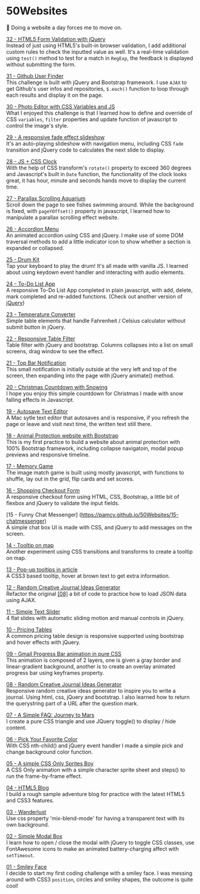 # 50Websites
🚀 Doing a website a day forces me to move on.

[32 - HTML5 Form Validation with jQuery](https://pamcy.github.io/50Websites/32-form-validation)  
Instead of just using HTML5's built-in browser validation, I add additional custom rules to check the inputted value as well. It's a real-time validation using `test()` method to test for a match in `RegExp`, the feedback is displayed without submitting the form.

[31 - Github User Finder](https://pamcy.github.io/50Websites/31-github-user-finder)  
This challenge is built with jQuery and Bootstrap framework. I use `AJAX` to get Github's user infos and repositories, `$.each()` function to loop through each results and display it on the page.

[30 - Photo Editor with CSS Variables and JS](https://pamcy.github.io/50Websites/30-photo-editor)  
What I enjoyed this challenge is that I learned how to define and override of CSS `variables`, `filter` properties and update function of javascript to control the image's style.

[29 - A responsive fade effect slideshow](https://pamcy.github.io/50Websites/29-fade-slideshow)  
It's an auto-playing slideshow with navigation menu, including CSS `fade` transition and jQuery code to calculates the next slide to display.

[28 - JS + CSS Clock](https://pamcy.github.io/50Websites/28-clock)  
With the help of CSS transform's `rotate()` property to exceed 360 degrees and Javascript's built in `Date` function, the functionality of the clock looks great, it has hour, minute and seconds hands move to display the current time.  

[27 - Parallax Scrolling Aquarium](https://pamcy.github.io/50Websites/27-parallax-aquarium)  
Scroll down the page to see fishes swimming around. While the background is fixed, with `pageYOffset()` property in javascript, I learned how to manipulate a parallax scrolling effect website.

[26 - Accordion Menu](https://pamcy.github.io/50Websites/26-accordion-menu)  
An animated accordion using CSS and jQuery. I make use of some DOM traversal methods to add a little indicator icon to show whether a section is expanded or collapsed.  

[25 - Drum Kit](https://pamcy.github.io/50Websites/25-drumkit)  
Tap your keyboard to play the drum! It's all made with vanilla JS. I learned about using keydown event handler and interacting with audio elements.

[24 - To-Do List App](https://pamcy.github.io/50Websites/24-todolist)  
A responsive To-Do List App completed in plain javascript, with add, delete, mark completed and re-added functions. (Check out another version of [jQuery](https://github.com/pamcy/50Websites/blob/master/24-todolist/js/dojquery.js))

[23 - Temperature Converter](https://pamcy.github.io/50Websites/23-temparature-converter)  
Simple table elements that handle Fahrenheit / Celsius calculator without submit button in jQuery.

[22 - Responsive Table Filter](https://pamcy.github.io/50Websites/22-table-filter)  
Table filter with jQuery and bootstrap. Columns collapses into a list on small screens, drag window to see the effect.

[21 - Top Bar Notification](https://pamcy.github.io/50Websites/21-notification)  
This small notification is initially outside at the very left and top of the screen, then expanding into the page with jQuery animate() method.  

[20 - Christmas Countdown with Snowing](https://pamcy.github.io/50Websites/20-christmas-countdown)  
I hope you enjoy this simple countdown for Christmas I made with snow falling effects in Javascript.

[19 - Autosave Text Editor](https://pamcy.github.io/50Websites/19-texteditor)  
A Mac sytle text editor that autosaves and is responsive, if you refresh the page or leave and visit next time, the written text still there.  

[18 - Animal Protection website with Bootstrap](https://pamcy.github.io/50Websites/18-bootstrap-zookeeper)  
This is my first practice to build a website about animal protection with 100% Bootstrap framework, including collapse navigatoin, modal popup previews and responsive timeline.

[17 - Memory Game](https://pamcy.github.io/50Websites/17-memory-game)  
The image match game is built using mostly javascript, with functions to shuffle, lay out in the grid, flip cards and set scores.  

[16 - Shopping Checkout Form](https://pamcy.github.io/50Websites/16-checkout-form)  
A responsive checkout form using HTML, CSS, Bootstrap, a little bit of flexbox and jQuery to validate the input fields.  

[15 - Funny Chat Messenger]
(https://pamcy.github.io/50Websites/15-chatmessenger)  
A simple chat box UI is made with CSS, and jQuery to add messages on the screen.

[14 - Tooltip on map](https://pamcy.github.io/50Websites/14-tooltip-map)  
Another experiment using CSS transitions and transforms to create a tooltip on map.

[13 - Pop-up tooltips in article](https://pamcy.github.io/50Websites/13-tooltip-article)  
A CSS3 based tooltip, hover at brown text to get extra information.  

[12 - Random Creative Journal Ideas Generator](https://pamcy.github.io/50Websites/12-random-inspiration-ajax/index.html)  
Refactor the original [[08]](https://pamcy.github.io/50Websites/08-random-inspiration) a bit of code to practice how to load JSON data using AJAX.  

[11 - Simple Text Slider](https://pamcy.github.io/50Websites/11-simple-slider)  
4 flat slides with automatic sliding motion and manual controls in jQuery.  

[10 - Pricing Tables](https://pamcy.github.io/50Websites/10-pricingtable)  
A common pricing table design is responsive supported using bootstrap and hover effects with jQuery.

[09 - Gmail Progress Bar animation in pure CSS](https://pamcy.github.io/50Websites/09-gmail-loading)  
This animation is composed of 2 layers, one is given a gray border and linear-gradient background, another is to create an overlay animated progress bar using keyframes property.  

[08 - Random Creative Journal Ideas Generator](https://pamcy.github.io/50Websites/08-random-inspiration)  
Responsive random creative ideas generator to inspire you to write a journal. Using html, css, jQuery and bootstrap. I also learned how to return the querystring part of a URL after the question mark.

[07 - A Simple FAQ: Journey to Mars](https://pamcy.github.io/50Websites/07-faq)  
I create a pure CSS triangle and use JQuery toggle() to display / hide content.

[06 - Pick Your Favorite Color](https://pamcy.github.io/50Websites/06-pickcolor)  
With CSS nth-child() and jQuery event handler I made a simple pick and change background color function.

[05 - A simple CSS Only Sprites Boy](https://pamcy.github.io/50Websites/05-sprites-boy)  
A CSS Only animation with a simple character sprite sheet and steps() to run the frame-by-frame effect.

[04 - HTML5 Blog](https://pamcy.github.io/50Websites/04-html5blog)  
I build a rough sample adventure blog for practice with the latest HTML5 and CSS3 features.

[03 - Wanderlust](https://pamcy.github.io/50Websites/03-wanderlust-font)  
Use css property 'mix-blend-mode' for having a transparent text with its own background.

[02 - Simple Modal Box](https://pamcy.github.io/50Websites/02-simple-window/)  
I learn how to open / close the modal with jQuery to toggle CSS classes, use FontAwesome icons to make an animated battery-charging affect with `setTimeout`.

[01 - Smiley Face](https://pamcy.github.io/50Websites/01-smileface/)  
I decide to start my first coding challenge with a smiley face. I was messing around with CSS3 `position`, circles and smiley shapes, the outcome is quite cool!
